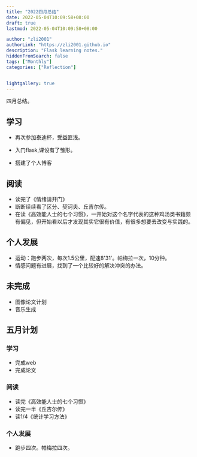 ```yaml
---
title: "2022四月总结"
date: 2022-05-04T10:09:58+08:00
draft: true
lastmod: 2022-05-04T10:09:58+08:00

author: "zli2001"
authorLink: "https://zli2001.github.io"
description: "Flask learning notes."
hiddenFromSearch: false
tags: ["Monthly"]
categories: ["Reflection"]


lightgallery: true
---
```


四月总结。
<!--more-->

## 学习
- 再次参加泰迪杯，受益匪浅。

- 入门flask,课设有了雏形。
- 搭建了个人博客

## 阅读

- 读完了《情绪请开门》
- 断断续续看了区分、契诃夫、丘吉尔传。
- 在读《高效能人士的七个习惯》，一开始对这个名字代表的这种鸡汤类书籍颇有偏见，但开始看以后才发现其实它很有价值，有很多想要去改变与实践的。

## 个人发展

- 运动：跑步两次，每次1.5公里，配速8'31'。帕梅拉一次，10分钟。
- 情感问题有进展，找到了一个比较好的解决冲突的办法。

## 未完成

- 图像论文计划
- 音乐生成

## 五月计划

### 学习

- 完成web
- 完成论文

### 阅读

- 读完《高效能人士的七个习惯》
- 读完一半《丘吉尔传》
- 读1/4《统计学习方法》

###  个人发展

- 跑步四次。帕梅拉四次。



